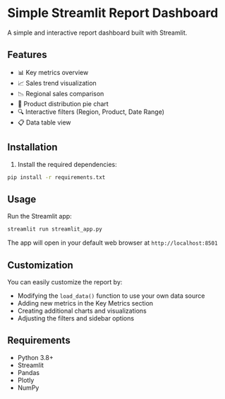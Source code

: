 # Simple Streamlit Report Dashboard

A simple and interactive report dashboard built with Streamlit.

## Features

- 📊 Key metrics overview
- 📈 Sales trend visualization
- 📉 Regional sales comparison
- 🥧 Product distribution pie chart
- 🔍 Interactive filters (Region, Product, Date Range)
- 📋 Data table view

## Installation

1. Install the required dependencies:
```bash
pip install -r requirements.txt
```

## Usage

Run the Streamlit app:
```bash
streamlit run streamlit_app.py
```

The app will open in your default web browser at `http://localhost:8501`

## Customization

You can easily customize the report by:
- Modifying the `load_data()` function to use your own data source
- Adding new metrics in the Key Metrics section
- Creating additional charts and visualizations
- Adjusting the filters and sidebar options

## Requirements

- Python 3.8+
- Streamlit
- Pandas
- Plotly
- NumPy

